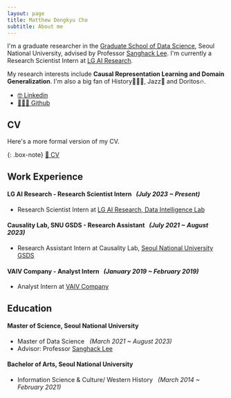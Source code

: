 ```yaml
---
layout: page
title: Matthew Dongkyu Cho
subtitle: About me
---
```


I'm a graduate researcher in the [Graduate School of Data Science](https://gsds.snu.ac.kr/), Seoul National University, advised by Professor [Sanghack Lee](https://www.sanghacklee.me/). I'm currently a Research Scientist Intern at [LG AI Research](https://www.lgresearch.ai/).

My research interests include **Causal Representation Learning and Domain Generalization**. I'm also a big fan of History👨🏻‍🏫, Jazz🎷 and Doritos🔥.

- [🤓 Linkedin](https://www.linkedin.com/in/umamicode/)
- [👨🏻‍💻 Github](https://github.com/umamicode)

## CV

Here's a more formal version of my CV.

{: .box-note}
[📄 CV](/assets/CV_DKCHO.pdf)

## Work Experience

#### LG AI Research - Research Scientist Intern &nbsp; *(July 2023 ~ Present)*
- Research Scientist Intern at [LG AI Research, Data Intelligence Lab](https://www.lgresearch.ai/ourwork/research?tab=PD)

#### Causality Lab, SNU GSDS - Research Assistant &nbsp; *(July 2021 ~ August 2023)*
- Research Assistant Intern at Causality Lab, [Seoul National University GSDS](https://gsds.snu.ac.kr/)

#### VAIV Company - Analyst Intern &nbsp; *(January 2019 ~ February 2019)*
- Analyst Intern at [VAIV Company](https://www.vaiv.kr/)


## Education

#### Master of Science, Seoul National University
- Master of Data Science &nbsp; *(March 2021 ~ August 2023)*
- Advisor: Professor [Sanghack Lee](https://www.sanghacklee.me/)

#### Bachelor of Arts, Seoul National University
- Information Science & Culture/ Western History &nbsp; *(March 2014 ~ February 2021)*




